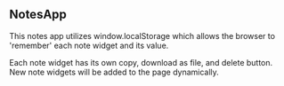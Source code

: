 NotesApp
------

This notes app utilizes window.localStorage which allows the browser to 'remember' each note widget and its value. 

Each note widget has its own copy, download as file, and delete button. New note widgets will be added to the page dynamically.

